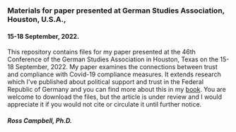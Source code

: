 ### Materials for paper presented at German Studies Association, Houston, U.S.A., 
#### 15-18 September, 2022.

This repository contains files for my paper presented at the 46th Conference of the German Studies Association in Houston, Texas on the 15-18 September, 2022. My paper examines the connections between trust and compliance with Covid-19 compliance measures. It extends research which I've published about political support and trust in the Federal Republic of Germany and you can find more about this in my [book](https://www.palgrave.com/gb/book/9783030037918). You are welcome to download the files, but the article is under review and I would appreciate it if you would not cite or circulate it until further notice.

##### Ross Campbell, Ph.D. #####

